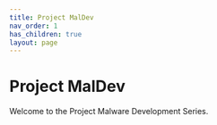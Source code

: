 ```yaml
---
title: Project MalDev
nav_order: 1
has_children: true
layout: page
---
```


# Project MalDev

Welcome to the Project Malware Development Series.
